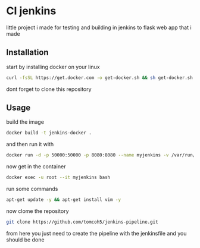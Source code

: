 # CI jenkins 
little project i made for testing and building in jenkins to flask web app that i made 

## Installation

start by installing docker on your linux 

```bash
curl -fsSL https://get.docker.com -o get-docker.sh && sh get-docker.sh
```
dont forget to clone this repository

## Usage

build the image

```bash
docker build -t jenkins-docker .
```
and then run it with
```bash
docker run -d -p 50000:50000 -p 8080:8080 --name myjenkins -v /var/run/docker.sock:/var/run/docker.sock jenkins-docker
```

now get in the container 
```bash
docker exec -u root --it myjenkins bash
```
run some commands 
```bash
apt-get update -y && apt-get install vim -y 
```
now clome the repository 
```bash
git clone https://github.com/tomcoh5/jenkins-pipeline.git
```
from here you just need to create the pipeline with the jenkinsfile and you should be done 
